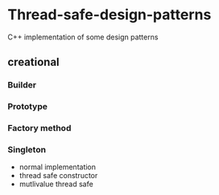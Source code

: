 # Thread-safe-design-patterns
C++ implementation of some design patterns

## creational
### Builder
### Prototype
### Factory method
### Singleton
- normal implementation
- thread safe constructor
- mutlivalue thread safe 

